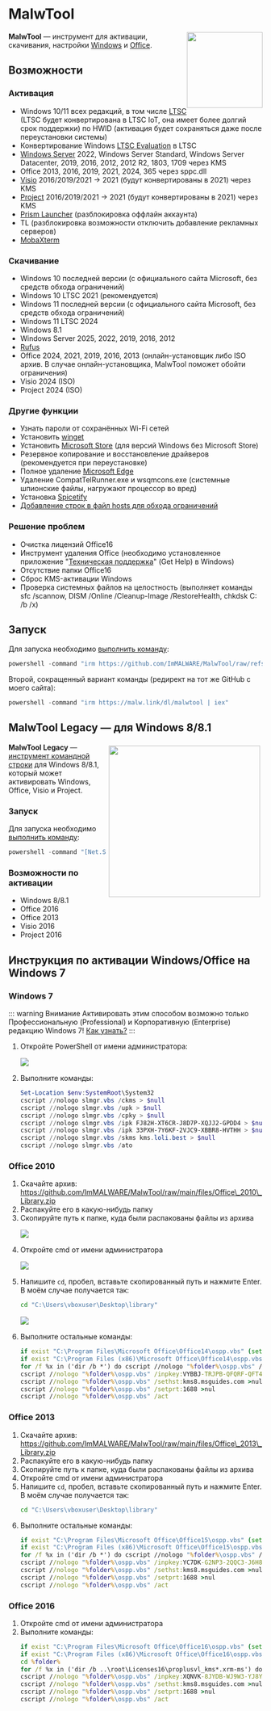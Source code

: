 # MalwTool

<img src="/img/logo/powershell.png" style="float: right" width="150">

**MalwTool** — инструмент для активации, скачивания, настройки [Windows](https://ru.wikipedia.org/wiki/Windows) и [Office](https://ru.wikipedia.org/wiki/Microsoft_Office).

## Возможности

### Активация

*   Windows 10/11 всех редакций, в том числе [LTSC](https://ru.wikipedia.org/wiki/LTSC) (LTSC будет конвертирована в LTSC IoT, она имеет более долгий срок поддержки) по HWID (активация будет сохраняться даже после переустановки системы)
*   Конвертирование Windows [LTSC Evaluation](/windows/ltsc-evaluation) в LTSC
*   [Windows Server](https://ru.wikipedia.org/wiki/Windows_Server) 2022, Windows Server Standard, Windows Server Datacenter, 2019, 2016, 2012, 2012 R2, 1803, 1709 через KMS
*   Office 2013, 2016, 2019, 2021, 2024, 365 через sppc.dll
*   [Visio](https://ru.wikipedia.org/wiki/Microsoft_Visio) 2016/2019/2021 -> 2021 (будут конвертированы в 2021) через KMS
*   [Project](https://ru.wikipedia.org/wiki/Microsoft_Project) 2016/2019/2021 -> 2021 (будут конвертированы в 2021) через KMS
*   [Prism Launcher](https://prismlauncher.org) (разблокировка оффлайн аккаунта)
*   TL (разблокировка возможности отключить добавление рекламных серверов)
*   [MobaXterm](https://mobaxterm.mobatek.net)

### Скачивание

*   Windows 10 последней версии (с официального сайта Microsoft, без средств обхода ограничений)
*   Windows 10 LTSC 2021 (рекомендуется)
*   Windows 11 последней версии (с официального сайта Microsoft, без средств обхода ограничений)
*   Windows 11 LTSC 2024
*   Windows 8.1
*   Windows Server 2025, 2022, 2019, 2016, 2012
*   [Rufus](/apps/rufus)
*   Office 2024, 2021, 2019, 2016, 2013 (онлайн-установщик либо ISO архив. В случае онлайн-установщика, MalwTool поможет обойти ограничения)
*   Visio 2024 (ISO)
*   Project 2024 (ISO)

### Другие функции

*   Узнать пароли от сохранённых Wi-Fi сетей
*   Установить [winget](/apps/winget)
*   Установить [Microsoft Store](https://ru.wikipedia.org/wiki/Microsoft_Store) (для версий Windows без Microsoft Store)
*   Резервное копирование и восстановление драйверов (рекомендуется при переустановке)
*   Полное удаление [Microsoft Edge](https://ru.m.wikipedia.org/wiki/Microsoft_Edge)
*   Удаление CompatTelRunner.exe и wsqmcons.exe (системные шпионские файлы, нагружают процессор во вред)
*   Установка [Spicetify](/apps/spicetify)
*   [Добавление строк в файл hosts для обхода ограничений](https://info.dns.malw.link/hosts)

### Решение проблем

*   Очистка лицензий Office16
*   Инструмент удаления Office (необходимо установленное приложение "[Техническая поддержка](/windows/get-help)" (Get Help) в Windows)
*   Отсутствие папки Office16
*   Сброс KMS-активации Windows
*   Проверка системных файлов на целостность (выполняет команды sfc /scannow, DISM /Online /Cleanup-Image /RestoreHealth, chkdsk C: /b /x)

## Запуск

Для запуска необходимо [выполнить команду](/windows/run):

```powershell
powershell -command "irm https://github.com/ImMALWARE/MalwTool/raw/refs/heads/main/MalwTool.ps1 | iex"
```

Второй, сокращенный вариант команды (редирект на тот же GitHub с моего сайта):

```powershell
powershell -command "irm https://malw.link/dl/malwtool | iex"
```

## MalwTool Legacy — для Windows 8/8.1
 <img src="/img/apps/malwtool/1.png" style="float: right; margin: 5px" width="300px">

**MalwTool Legacy** — [инструмент командной строки](https://ru.wikipedia.org/wiki/%D0%98%D0%BD%D1%82%D0%B5%D1%80%D1%84%D0%B5%D0%B9%D1%81_%D0%BA%D0%BE%D0%BC%D0%B0%D0%BD%D0%B4%D0%BD%D0%BE%D0%B9_%D1%81%D1%82%D1%80%D0%BE%D0%BA%D0%B8) для Windows 8/8.1, который может активировать Windows, Office, Visio и Project.

### Запуск

Для запуска необходимо [выполнить команду](/windows/run):

```powershell
powershell -command "[Net.ServicePointManager]::SecurityProtocol = [Net.SecurityProtocolType]::Tls12; irm https://raw.githubusercontent.com/ImMALWARE/MalwTool/main/MalwToolLegacy.ps1 | iex"
```

### **Возможности по активации**

*   Windows 8/8.1
*   Office 2016
*   Office 2013
*   Visio 2016
*   Project 2016

## Инструкция по активации Windows/Office на Windows 7

### Windows 7

::: warning Внимание
Активировать этим способом возможно только Профессиональную (Professional) и Корпоративную (Enterprise) редакцию Windows 7! [Как узнать?](/windows/win7-edition)
:::

1.  Откройте PowerShell от имени администратора:
    <img src="/img/apps/malwtool/2.png" style="margin: 15px auto; display: block">

2.  Выполните команды:

    ```powershell
    Set-Location $env:SystemRoot\System32
    cscript //nologo slmgr.vbs /ckms > $null
    cscript //nologo slmgr.vbs /upk > $null
    cscript //nologo slmgr.vbs /cpky > $null
    cscript //nologo slmgr.vbs /ipk FJ82H-XT6CR-J8D7P-XQJJ2-GPDD4 > $null # 7 Professional
    cscript //nologo slmgr.vbs /ipk 33PXH-7Y6KF-2VJC9-XBBR8-HVTHH > $null # 7 Enterprise
    cscript //nologo slmgr.vbs /skms kms.loli.best > $null
    cscript //nologo slmgr.vbs /ato
    ```

### Office 2010

1.  Скачайте архив: https://github.com/ImMALWARE/MalwTool/raw/main/files/Office\_2010\_Library.zip
2.  Распакуйте его в какую-нибудь папку
3.  Скопируйте путь к папке, куда были распакованы файлы из архива
    <img src="/img/apps/malwtool/3.png" style="margin: 15px auto; display: block">
4.  Откройте cmd от имени администратора
    <img src="/img/apps/malwtool/4.png" style="margin: 15px auto; display: block">
5.  Напишите `cd`, пробел, вставьте скопированный путь и нажмите Enter. В моём случае получается так:
    ```bat
    cd "C:\Users\vboxuser\Desktop\library"
    ```
    <img src="/img/apps/malwtool/5.png" style="margin: 15px auto; display: block">
6.  Выполните остальные команды:
    ```bat
    if exist "C:\Program Files\Microsoft Office\Office14\ospp.vbs" (set "folder=C:\Program Files\Microsoft Office\Office14")
    if exist "C:\Program Files (x86)\Microsoft Office\Office14\ospp.vbs" (set "folder=C:\Program Files (x86)\Microsoft Office\Office14")
    for /f %x in ('dir /b *') do cscript //nologo "%folder%\ospp.vbs" /inslic:%x
    cscript //nologo "%folder%\ospp.vbs" /inpkey:VYBBJ-TRJPB-QFQRF-QFT4D-H3GVB >nul
    cscript //nologo "%folder%\ospp.vbs" /sethst:kms8.msguides.com >nul
    cscript //nologo "%folder%\ospp.vbs" /setprt:1688 >nul
    cscript //nologo "%folder%\ospp.vbs" /act
    ```

### Office 2013

1.  Скачайте архив: https://github.com/ImMALWARE/MalwTool/raw/main/files/Office\_2013\_Library.zip
2.  Распакуйте его в какую-нибудь папку
3.  Скопируйте путь к папке, куда были распакованы файлы из архива
4.  Откройте cmd от имени администратора
5.  Напишите `cd`, пробел, вставьте скопированный путь и нажмите Enter. В моём случае получается так:
    ```bat
    cd "C:\Users\vboxuser\Desktop\library"
    ```
6.  Выполните остальные команды:
    ```bat
    if exist "C:\Program Files\Microsoft Office\Office15\ospp.vbs" (set "folder=C:\Program Files\Microsoft Office\Office15")
    if exist "C:\Program Files (x86)\Microsoft Office\Office15\ospp.vbs" (set "folder=C:\Program Files (x86)\Microsoft Office\Office15")
    for /f %x in ('dir /b *') do cscript //nologo "%folder%\ospp.vbs" /inslic:%x
    cscript //nologo "%folder%\ospp.vbs" /inpkey:YC7DK-G2NP3-2QQC3-J6H88-GVGXT >nul
    cscript //nologo "%folder%\ospp.vbs" /sethst:kms8.msguides.com >nul
    cscript //nologo "%folder%\ospp.vbs" /setprt:1688 >nul
    cscript //nologo "%folder%\ospp.vbs" /act
    ```

### Office 2016

1.  Откройте cmd от имени администратора
2.  Выполните команды:
    ```bat
    if exist "C:\Program Files\Microsoft Office\Office16\ospp.vbs" (set "folder=C:\Program Files\Microsoft Office\Office16")
    if exist "C:\Program Files (x86)\Microsoft Office\Office16\ospp.vbs" (set "folder=C:\Program Files (x86)\Microsoft Office\Office16")
    cd %folder%
    for /f %x in ('dir /b ..\root\Licenses16\proplusvl_kms*.xrm-ms') do cscript ospp.vbs /inslic:"..\root\Licenses16\%x" >nul
    cscript //nologo "%folder%\ospp.vbs" /inpkey:XQNVK-8JYDB-WJ9W3-YJ8YR-WFG99 >nul
    cscript //nologo "%folder%\ospp.vbs" /sethst:kms8.msguides.com >nul
    cscript //nologo "%folder%\ospp.vbs" /setprt:1688 >nul
    cscript //nologo "%folder%\ospp.vbs" /act
    ```